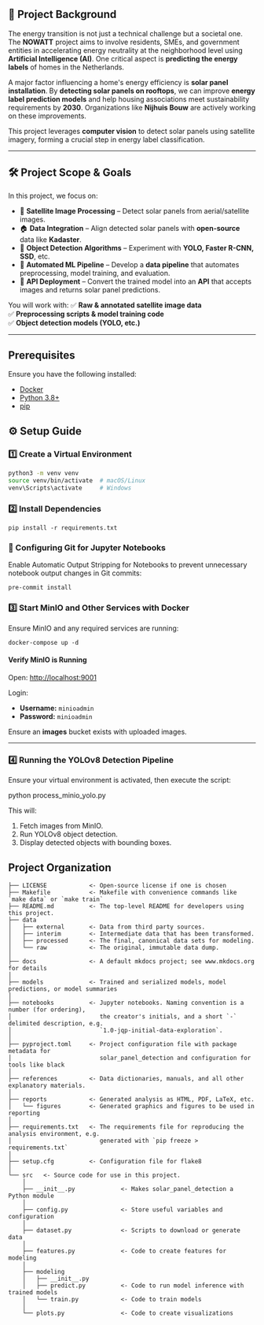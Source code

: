 ## 📌 Project Background

The energy transition is not just a technical challenge but a societal one. The **NOWATT** project aims to involve residents, SMEs, and government entities in accelerating energy neutrality at the neighborhood level using **Artificial Intelligence (AI)**. One critical aspect is **predicting the energy labels** of homes in the Netherlands.

A major factor influencing a home's energy efficiency is **solar panel installation**. By **detecting solar panels on rooftops**, we can improve **energy label prediction models** and help housing associations meet sustainability requirements by **2030**. Organizations like **Nijhuis Bouw** are actively working on these improvements.

This project leverages **computer vision** to detect solar panels using satellite imagery, forming a crucial step in energy label classification.

---

## 🛠️ Project Scope & Goals

In this project, we focus on:
- 📡 **Satellite Image Processing** – Detect solar panels from aerial/satellite images.
- 🏠 **Data Integration** – Align detected solar panels with **open-source** data like **Kadaster**.
- 🤖 **Object Detection Algorithms** – Experiment with **YOLO, Faster R-CNN, SSD**, etc.
- 🔄 **Automated ML Pipeline** – Develop a **data pipeline** that automates preprocessing, model training, and evaluation.
- 🚀 **API Deployment** – Convert the trained model into an **API** that accepts images and returns solar panel predictions.

You will work with:
✅ **Raw & annotated satellite image data**  
✅ **Preprocessing scripts & model training code**  
✅ **Object detection models (YOLO, etc.)**  

---

## Prerequisites

Ensure you have the following installed:

- [Docker](https://docs.docker.com/get-docker/)
- [Python 3.8+](https://www.python.org/downloads/)
- [pip](https://pip.pypa.io/en/stable/)


## ⚙️ Setup Guide



### **1️⃣ Create a Virtual Environment**
```bash
python3 -m venv venv
source venv/bin/activate  # macOS/Linux
venv\Scripts\activate     # Windows
```

### **2️⃣ Install Dependencies**
```
pip install -r requirements.txt
```

### **🛑 Configuring Git for Jupyter Notebooks**
Enable Automatic Output Stripping for Notebooks to prevent unnecessary notebook output changes in Git commits:
```
pre-commit install
```


### **3️⃣ Start MinIO and Other Services with Docker**  
Ensure MinIO and any required services are running:  
```
docker-compose up -d  
```

#### **Verify MinIO is Running**  
Open: [http://localhost:9001](http://localhost:9001)  

Login:  
- **Username:** `minioadmin`  
- **Password:** `minioadmin`  

Ensure an **images** bucket exists with uploaded images.  

---

### **4️⃣ Running the YOLOv8 Detection Pipeline**  
Ensure your virtual environment is activated, then execute the script:  

python process_minio_yolo.py  

This will:  
1. Fetch images from MinIO.  
2. Run YOLOv8 object detection.  
3. Display detected objects with bounding boxes.  


## Project Organization

```
├── LICENSE            <- Open-source license if one is chosen
├── Makefile           <- Makefile with convenience commands like `make data` or `make train`
├── README.md          <- The top-level README for developers using this project.
├── data
│   ├── external       <- Data from third party sources.
│   ├── interim        <- Intermediate data that has been transformed.
│   ├── processed      <- The final, canonical data sets for modeling.
│   └── raw            <- The original, immutable data dump.
│
├── docs               <- A default mkdocs project; see www.mkdocs.org for details
│
├── models             <- Trained and serialized models, model predictions, or model summaries
│
├── notebooks          <- Jupyter notebooks. Naming convention is a number (for ordering),
│                         the creator's initials, and a short `-` delimited description, e.g.
│                         `1.0-jqp-initial-data-exploration`.
│
├── pyproject.toml     <- Project configuration file with package metadata for 
│                         solar_panel_detection and configuration for tools like black
│
├── references         <- Data dictionaries, manuals, and all other explanatory materials.
│
├── reports            <- Generated analysis as HTML, PDF, LaTeX, etc.
│   └── figures        <- Generated graphics and figures to be used in reporting
│
├── requirements.txt   <- The requirements file for reproducing the analysis environment, e.g.
│                         generated with `pip freeze > requirements.txt`
│
├── setup.cfg          <- Configuration file for flake8
│
└── src   <- Source code for use in this project.
    │
    ├── __init__.py             <- Makes solar_panel_detection a Python module
    │
    ├── config.py               <- Store useful variables and configuration
    │
    ├── dataset.py              <- Scripts to download or generate data
    │
    ├── features.py             <- Code to create features for modeling
    │
    ├── modeling                
    │   ├── __init__.py 
    │   ├── predict.py          <- Code to run model inference with trained models          
    │   └── train.py            <- Code to train models
    │
    └── plots.py                <- Code to create visualizations
```

